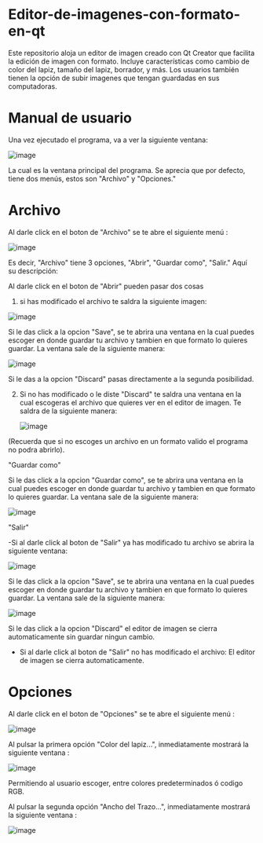 # Editor-de-imagenes-con-formato-en-qt
Este repositorio aloja un editor de imagen creado con Qt Creator que facilita la edición de imagen con formato. Incluye características como cambio de color del lapiz, tamaño del lapiz, borrador, y más. Los usuarios también tienen la opción de subir imagenes que tengan guardadas en sus computadoras.

# Manual de usuario
Una vez ejecutado el programa, va a ver la siguiente ventana:

 ![image](https://github.com/JuanEmilioMu/Editor-de-imagenes-con-formato-en-qt/assets/159585399/2f6817cf-6005-4638-8123-69e27adb8131)

La cual es la ventana principal del programa. Se aprecia que por defecto, tiene dos menús, estos son "Archivo" y "Opciones."

# Archivo
Al darle click en el boton de "Archivo" se te abre el siguiente menú :

![image](https://github.com/JuanEmilioMu/Editor-de-imagenes-con-formato-en-qt/assets/159585399/8f0b0417-31f5-44e4-960c-ea28c9dc28e8)

Es decir, "Archivo" tiene 3 opciones, "Abrir", "Guardar como", "Salir."
Aquí su descripción:

Al darle click en el boton de "Abrir" pueden pasar dos cosas

1. si has modificado el archivo te saldra la siguiente imagen:
   
![image](https://github.com/JuanEmilioMu/Editor-de-imagenes-con-formato-en-qt/assets/159585399/40e9525f-ca64-427a-902f-87e406711aee)

Si le das click a la opcion "Save", se te abrira una ventana en la cual puedes escoger en donde guardar tu archivo y tambien en que formato lo quieres guardar. La ventana sale de la siguiente manera:

![image](https://github.com/JuanEmilioMu/Editor-de-imagenes-con-formato-en-qt/assets/159585399/de402a85-d250-487e-b508-388ccf4b4cff)

Si le das a la opcion "Discard" pasas directamente a la segunda posibilidad.

2. Si no has modificado o le diste "Discard" te saldra una ventana en la cual escogeras el archivo que quieres ver en el editor de imagen. Te saldra de la siguiente manera:

   ![image](https://github.com/JuanEmilioMu/Editor-de-imagenes-con-formato-en-qt/assets/159585399/c7858c34-80eb-4cc9-8679-072eabf68b0d)

(Recuerda que si no escoges un archivo en un formato valido el programa no podra abrirlo).

"Guardar como"

Si le das click a la opcion "Guardar como", se te abrira una ventana en la cual puedes escoger en donde guardar tu archivo y tambien en que formato lo quieres guardar. La ventana sale de la siguiente manera:

![image](https://github.com/JuanEmilioMu/Editor-de-imagenes-con-formato-en-qt/assets/159585399/de402a85-d250-487e-b508-388ccf4b4cff)

"Salir"

-Si al darle click al boton de "Salir" ya has modificado tu archivo se abrira la siguiente ventana:


![image](https://github.com/JuanEmilioMu/Editor-de-imagenes-con-formato-en-qt/assets/159585399/4ea53fb8-8e19-45b7-9115-389ef8b7be2e)

Si le das click a la opcion "Save", se te abrira una ventana en la cual puedes escoger en donde guardar tu archivo y tambien en que formato lo quieres guardar. La ventana sale de la siguiente manera:

![image](https://github.com/JuanEmilioMu/Editor-de-imagenes-con-formato-en-qt/assets/159585399/de402a85-d250-487e-b508-388ccf4b4cff)

Si le das click a la opcion "Discard" el editor de imagen se cierra automaticamente sin guardar ningun cambio.

- Si al darle click al boton de "Salir" no has modificado el archivo: El editor de imagen se cierra automaticamente.




# Opciones
Al darle click en el boton de "Opciones" se te abre el siguiente menú :


![image](https://github.com/JuanEmilioMu/Editor-de-imagenes-con-formato-en-qt/assets/159585178/8de83231-d6a3-4121-95f4-37f9b498490b)

Al pulsar la primera opción "Color del lapiz...", inmediatamente mostrará la siguiente ventana : 

![image](https://github.com/JuanEmilioMu/Editor-de-imagenes-con-formato-en-qt/assets/159585178/ab90a2c4-9d66-435c-9962-2b3d593a40d5)

Permitiendo al usuario escoger, entre colores predeterminados ó codigo RGB.

Al pulsar la segunda opción "Ancho del Trazo...", inmediatamente mostrará la siguiente ventana : 

![image](https://github.com/JuanEmilioMu/Editor-de-imagenes-con-formato-en-qt/assets/159585178/41cb5513-d176-4769-9466-eeee953e67a4)







